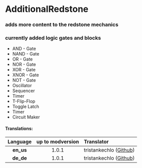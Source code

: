 # AdditionalRedstone
### adds more content to the redstone mechanics 
### currently added logic gates and blocks
 - AND - Gate
 - NAND - Gate
 - OR - Gate
 - NOR - Gate
 - XOR - Gate
 - XNOR - Gate
 - NOT - Gate
 - Oscillator
 - Sequencer
 - Timer
 - T-Flip-Flop
 - Toggle Latch
 - Timer
 - Circuit Maker
 
 
 
 
 
 
#### Translations:
| Language | up to modversion | Translator |
|:--------:|:----------------:|:-----------|
| **en_us** | 1.0.1 | tristankechlo ([Github](https://github.com/tristankechlo)) |
| **de_de** | 1.0.1 | tristankechlo ([Github](https://github.com/tristankechlo)) |
